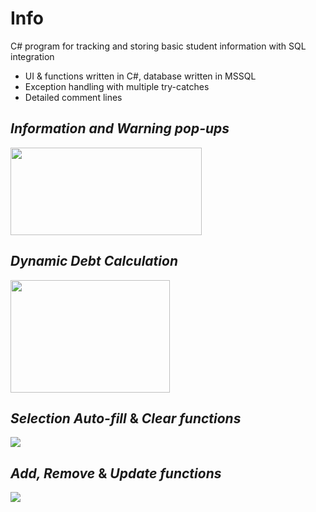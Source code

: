 # Info
C# program for tracking and storing basic student information with SQL integration 

- UI & functions written in C#, database written in MSSQL
- Exception handling with multiple try-catches
- Detailed comment lines

 ## *Information and Warning pop-ups*
   <a>
     <img src="https://github.com/ccemerdem/Student-Registration-Form/assets/112133474/1b227a73-ff74-4d0b-8b29-e9368facd7ef" width="306" height="140" >
   </a> 

 ## *Dynamic Debt Calculation*
   <a>
     <img src="https://github.com/ccemerdem/Student-Registration-Form/assets/112133474/066155e5-ca36-49f6-a012-6831a78dc89a" width="255" height="180" >
   </a> 

 ## *Selection Auto-fill* & *Clear functions*
   <a>
     <img src="https://github.com/ccemerdem/Student-Registration-Form/assets/112133474/63f1e20b-ea80-432c-a19f-1fbdd21964f4" >
   </a> 

 ## *Add, Remove* & *Update functions*
   <a>
     <img src="https://github.com/ccemerdem/Student-Registration-Form/assets/112133474/b3bea067-a7e3-4561-8f68-05aac8637b69" >
   </a> 



